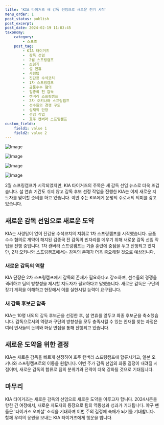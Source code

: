 ```yaml
---
title: 'KIA 타이거즈 새 감독 선임으로 새로운 전기 시작'
menu_order: 1
post_status: publish
post_excerpt: 
post_date: 2024-02-19 11:03:45
taxonomy:
    category:
        - 스포츠
    post_tag:
        - KIA 타이거즈
        -  감독 선임
        -  2월 스프링캠프
        -  초읽기
        -  설 연휴
        -  사령탑
        -  진갑용 수석코치
        -  1차 스프링캠프
        -  금품수수 혐의
        -  김종국 전 감독
        -  캔버라 스프링캠프
        -  2차 오키나와 스프링캠프
        -  선수들의 경쟁 구도
        -  심재학 단장
        -  선임 작업
        -  호주 캔버라 스프링캠프
custom_fields:
    field1: value 1
    field2: value 2
---
```


![Image](https://imgnews.pstatic.net/image/410/2024/02/13/0000980867_001_20240213075001498.jpg?type=w647)

![Image](https://imgnews.pstatic.net/image/410/2024/02/13/0000980867_002_20240213075001543.jpg?type=w647)

![Image](https://imgnews.pstatic.net/image/410/2024/02/13/0000980867_003_20240213075001597.jpg?type=w647)

![Image](https://imgnews.pstatic.net/image/410/2024/02/13/0000980867_004_20240213075001640.jpg?type=w647)

2월 스프링캠프가 시작되었지만, KIA 타이거즈의 주목은 새 감독 선임 뉴스로 더욱 뜨겁습니다. 설 연휴 기간도 쉬지 않고 감독 후보 선정 작업을 진행한 KIA는 이제 새로운 지도자를 맞이할 준비를 하고 있습니다. 이번 주는 KIA에게 운명의 주로서의 의미를 갖고 있습니다.
## 새로운 감독 선임으로 새로운 도약
KIA는 사령탑이 없이 진갑용 수석코치의 지휘로 1차 스프링캠프를 시작했습니다. 금품수수 혐의로 계약이 해지된 김종국 전 감독의 빈자리를 메우기 위해 새로운 감독 선임 작업을 진행 중입니다. 1차 캔버라 스프링캠프는 기술 훈련에 중점을 두고 진행되고 있지만, 2차 오키나와 스프링캠프에서는 감독의 존재가 더욱 중요해질 것으로 예상됩니다.
### 새로운 감독의 역할
KIA 단장은 2차 스프링캠프에서 감독의 존재가 필요하다고 강조하며, 선수들의 경쟁을 격려하고 팀의 방향성을 제시할 지도자가 필요하다고 말했습니다. 새로운 감독은 구단의 장기 계획을 이해하고 현장에서 이를 실현시킬 능력이 요구됩니다.
### 새 감독 후보군 압축
KIA는 10명 내외의 감독 후보군을 선정한 후, 설 연휴를 앞두고 최종 후보군을 축소했습니다. 감독으로서의 역량과 구단의 방향성을 모두 충족시킬 수 있는 인재를 찾는 과정은 여러 인사들의 논의와 화상 면접을 통해 진행되고 있습니다.
## 새로운 도약을 위한 결정
KIA는 새로운 감독을 빠르게 선정하여 호주 캔버라 스프링캠프에 합류시키고, 일본 오키나와 스프링캠프로의 이동을 원합니다. 이번 주가 감독 선임의 최종 결정이 내려질 시점이며, 새로운 감독의 합류로 팀의 분위기와 전략이 더욱 강화될 것으로 기대됩니다. 
## 마무리
KIA 타이거즈는 새로운 감독의 선임으로 새로운 도약을 이루고자 합니다. 2024시즌을 향한 긴 여정에서, 새로운 지도자의 등장으로 팀의 역동성과 성과가 기대됩니다. 야구 팬들은 '타이거즈 오피셜' 소식을 기대하며 이번 주의 결정에 촉매가 되기를 기대합니다. 함께 우리의 응원을 보내는 KIA 타이거즈에게 행운을 빕니다.
